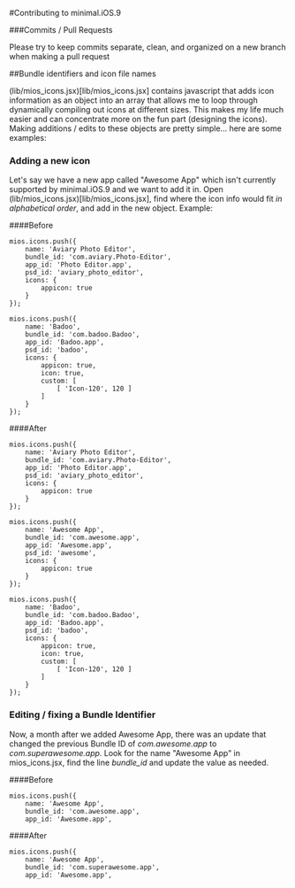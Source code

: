#Contributing to minimal.iOS.9

###Commits / Pull Requests

Please try to keep commits separate, clean, and organized on a new branch when making a pull request

##Bundle identifiers and icon file names

(lib/mios_icons.jsx)[lib/mios_icons.jsx] contains javascript that adds icon information as an object into an array that allows me to loop through dynamically compiling out icons at different sizes. This makes my life much easier and can concentrate more on the fun part (designing the icons). Making additions / edits to these objects are pretty simple... here are some examples:

### Adding a new icon
Let's say we have a new app called "Awesome App" which isn't currently supported by minimal.iOS.9 and we want to add it in. Open (lib/mios_icons.jsx)[lib/mios_icons.jsx], find where the icon info would fit *in alphabetical order*, and add in the new object. Example:

####Before
```
mios.icons.push({
    name: 'Aviary Photo Editor',
    bundle_id: 'com.aviary.Photo-Editor',
    app_id: 'Photo Editor.app',
    psd_id: 'aviary_photo_editor',
    icons: {
        appicon: true
    }
});

mios.icons.push({
    name: 'Badoo',
    bundle_id: 'com.badoo.Badoo',
    app_id: 'Badoo.app',
    psd_id: 'badoo',
    icons: {
        appicon: true,
        icon: true,
        custom: [
            [ 'Icon-120', 120 ]
        ]
    }
});
```

####After
```
mios.icons.push({
    name: 'Aviary Photo Editor',
    bundle_id: 'com.aviary.Photo-Editor',
    app_id: 'Photo Editor.app',
    psd_id: 'aviary_photo_editor',
    icons: {
        appicon: true
    }
});

mios.icons.push({
    name: 'Awesome App',
    bundle_id: 'com.awesome.app',
    app_id: 'Awesome.app',
    psd_id: 'awesome',
    icons: {
        appicon: true
    }
});

mios.icons.push({
    name: 'Badoo',
    bundle_id: 'com.badoo.Badoo',
    app_id: 'Badoo.app',
    psd_id: 'badoo',
    icons: {
        appicon: true,
        icon: true,
        custom: [
            [ 'Icon-120', 120 ]
        ]
    }
});
```

### Editing / fixing a Bundle Identifier
Now, a month after we added Awesome App, there was an update that changed the previous Bundle ID of *com.awesome.app* to *com.superawesome.app*. Look for the name "Awesome App" in mios_icons.jsx, find the line *bundle_id* and update the value as needed.

####Before
```
mios.icons.push({
    name: 'Awesome App',
    bundle_id: 'com.awesome.app',
    app_id: 'Awesome.app',
```

####After
```
mios.icons.push({
    name: 'Awesome App',
    bundle_id: 'com.superawesome.app',
    app_id: 'Awesome.app',
```
